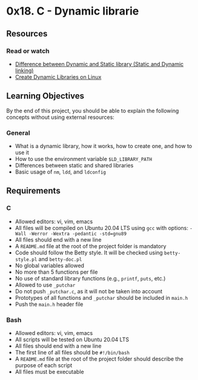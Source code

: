 # 0x18. C - Dynamic librarie

## Resources

### Read or watch

- [Difference between Dynamic and Static library (Static and Dynamic linking)](https://www.geeksforgeeks.org/difference-between-static-and-dynamic-library/)
- [Create Dynamic Libraries on Linux](https://www.cprogramming.com/tutorial/shared-libraries-linux-gcc.html)

## Learning Objectives

By the end of this project, you should be able to explain the following concepts without using external resources:

### General

- What is a dynamic library, how it works, how to create one, and how to use it
- How to use the environment variable `$LD_LIBRARY_PATH`
- Differences between static and shared libraries
- Basic usage of `nm`, `ldd`, and `ldconfig`

## Requirements

### C

- Allowed editors: vi, vim, emacs
- All files will be compiled on Ubuntu 20.04 LTS using `gcc` with options: `-Wall -Werror -Wextra -pedantic -std=gnu89`
- All files should end with a new line
- A `README.md` file at the root of the project folder is mandatory
- Code should follow the Betty style. It will be checked using `betty-style.pl` and `betty-doc.pl`
- No global variables allowed
- No more than 5 functions per file
- No use of standard library functions (e.g., `printf`, `puts`, etc.)
- Allowed to use `_putchar`
- Do not push `_putchar.c`, as it will not be taken into account
- Prototypes of all functions and `_putchar` should be included in `main.h`
- Push the `main.h` header file

### Bash

- Allowed editors: vi, vim, emacs
- All scripts will be tested on Ubuntu 20.04 LTS
- All files should end with a new line
- The first line of all files should be `#!/bin/bash`
- A `README.md` file at the root of the project folder should describe the purpose of each script
- All files must be executable

